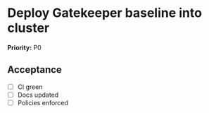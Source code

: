 # Deploy Gatekeeper baseline into cluster

**Priority:** P0

## Acceptance

<!-- This checklist should be completed by the ticket owner -->

- [ ] CI green
- [ ] Docs updated
- [ ] Policies enforced
